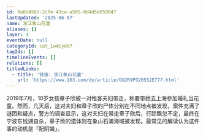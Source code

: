 ```yaml
---
id: 9a8d4565-2cfe-43ce-a505-0d4d5d659047
lastUpdated: '2025-06-07'
name: 浙江象山花童
aliases: []
layer: 4
eventDate: null
categoryId: cat_1wmCydV7
tagIds: []
timelineEvents: []
relations: []
titledLinks:
  - title: '链接: 浙江象山花童'
    url: 'https://www.163.com/dy/article/GU2R9PO20552E777.html'
---
```

2019年7月，10岁女孩章子欣被一对租客夫妇带走，称要带她去上海参加婚礼当花童。然而，几天后，这对夫妇和章子欣的尸体分别在不同地点被发现，案件充满了谜团和疑点，警方的调查显示，这对夫妇在带走章子欣后，行踪飘忽不定，最终在宁波东钱湖自杀，章子欣的遗体则在象山石浦海域被发现。最常见的解读认为这件事的动机是「配阴婚」。
